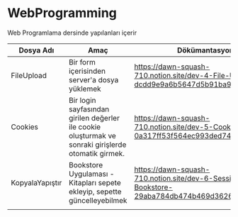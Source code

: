# WebProgramming
Web Programlama dersinde yapılanları içerir

| Dosya Adı | Amaç  | Dökümantasyon  | Video Açıklama  |   |
|---|---|---|---|---|
| FileUpload  | Bir form içerisinden server'a dosya yüklemek  | https://dawn-squash-710.notion.site/dev-4-File-Upload-dcdd9e9a6b5647d5b91ba99e2d4b3a65  | https://www.youtube.com/watch?v=j1hETMxb-_w&t=9s  |   |
| Cookies  | Bir login sayfasından girilen değerler ile cookie oluşturmak ve sonraki girişlerde otomatik girmek.  | https://dawn-squash-710.notion.site/dev-5-Cookies-0a317ff53f564ec993ded74d121b1625  | https://www.youtube.com/watch?v=kSmo9ZPYMSE  |   |
| KopyalaYapıştır  | Bookstore Uygulaması - Kitapları sepete ekleyip, sepette güncelleyebilmek | https://dawn-squash-710.notion.site/dev-6-Session-Bookstore-29aba784db474b469d36261d2ac570a6  | https://www.youtube.com/watch?v=e_WYRm_MR_Y&t=451s&ab_channel=YAS%C4%B0N%C3%9CNAL  |   |
|   |   |   |   |   |
